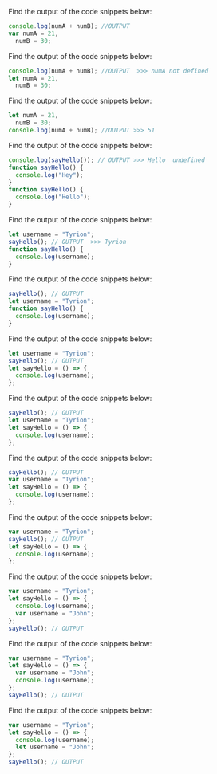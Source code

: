 Find the output of the code snippets below:

```js
console.log(numA + numB); //OUTPUT
var numA = 21,
  numB = 30;
```

Find the output of the code snippets below:

```js
console.log(numA + numB); //OUTPUT  >>> numA not defined 
let numA = 21,
  numB = 30;
```   

Find the output of the code snippets below:

```js
let numA = 21,
  numB = 30;
console.log(numA + numB); //OUTPUT >>> 51 
```

Find the output of the code snippets below:

```js
console.log(sayHello()); // OUTPUT >>> Hello  undefined
function sayHello() {
  console.log("Hey");
}
function sayHello() {
  console.log("Hello");
}
```

Find the output of the code snippets below:

```js
let username = "Tyrion";
sayHello(); // OUTPUT  >>> Tyrion 
function sayHello() {
  console.log(username);
}
```

Find the output of the code snippets below:

```js
sayHello(); // OUTPUT
let username = "Tyrion";
function sayHello() {
  console.log(username);
}
```

Find the output of the code snippets below:

```js
let username = "Tyrion";
sayHello(); // OUTPUT
let sayHello = () => {
  console.log(username);
};   
```

Find the output of the code snippets below:

```js
sayHello(); // OUTPUT
let username = "Tyrion";
let sayHello = () => {
  console.log(username);
};
```

Find the output of the code snippets below:

```js
sayHello(); // OUTPUT
var username = "Tyrion";
let sayHello = () => {
  console.log(username);
};
```

Find the output of the code snippets below:

```js
var username = "Tyrion";
sayHello(); // OUTPUT
let sayHello = () => {
  console.log(username);
};
```

Find the output of the code snippets below:

```js
var username = "Tyrion";
let sayHello = () => {
  console.log(username);
  var username = "John";
};
sayHello(); // OUTPUT
```

Find the output of the code snippets below:

```js
var username = "Tyrion";
let sayHello = () => {
  var username = "John";
  console.log(username);
};
sayHello(); // OUTPUT
```

Find the output of the code snippets below:

```js
var username = "Tyrion";
let sayHello = () => {
  console.log(username);
  let username = "John";
};
sayHello(); // OUTPUT
```